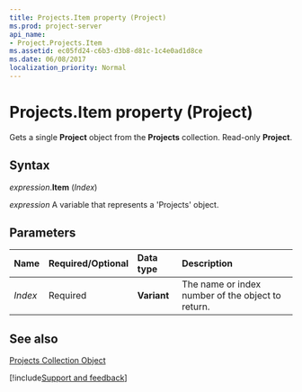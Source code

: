 ```yaml
---
title: Projects.Item property (Project)
ms.prod: project-server
api_name:
- Project.Projects.Item
ms.assetid: ec05fd24-c6b3-d3b8-d81c-1c4e0ad1d8ce
ms.date: 06/08/2017
localization_priority: Normal
---
```



# Projects.Item property (Project)

Gets a single  **Project** object from the **Projects** collection. Read-only **Project**.


## Syntax

_expression_.**Item** (_Index_)

_expression_ A variable that represents a 'Projects' object.


## Parameters



|Name|Required/Optional|Data type|Description|
|:-----|:-----|:-----|:-----|
| _Index_|Required|**Variant**|The name or index number of the object to return.|

## See also


[Projects Collection Object](Project.projects.md)

[!include[Support and feedback](~/includes/feedback-boilerplate.md)]